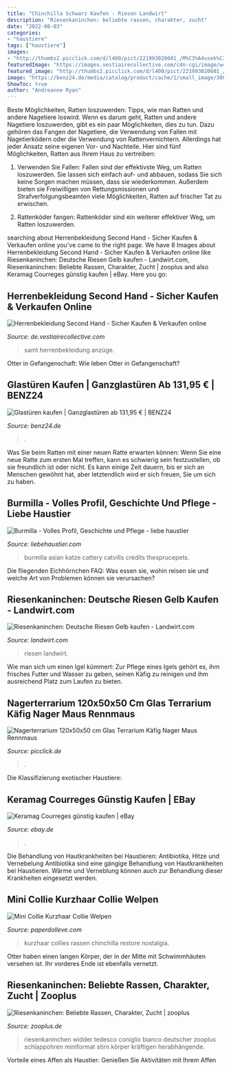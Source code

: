 ```yaml
---
title: "Chinchilla Schwarz Kaufen - Riesen Landwirt"
description: "Riesenkaninchen: beliebte rassen, charakter, zucht"
date: "2022-08-03"
categories:
- "haustiere"
tags: ["haustiere"]
images:
- "http://thumbs2.picclick.com/d/l400/pict/221993020601_/M%C3%A4usek%C3%A4fig-Hamsterk%C3%A4fig-Nagerk%C3%A4fig-BORNEO-XL-gro%C3%9Fe-Klappen-u.jpg"
featuredImage: "https://images.vestiairecollective.com/cdn-cgi/image/w=224,h=224,q=80,f=auto,/produit/schwarz-samt-prada-anzuge-16967007-1_3.jpg"
featured_image: "http://thumbs2.picclick.com/d/l400/pict/221993020601_/M%C3%A4usek%C3%A4fig-Hamsterk%C3%A4fig-Nagerk%C3%A4fig-BORNEO-XL-gro%C3%9Fe-Klappen-u.jpg"
image: "https://benz24.de/media/catalog/product/cache/1/small_image/300x/9df78eab33525d08d6e5fb8d27136e95/s/p/sprinz_weissglas_offen_web_2.jpg"
ShowToc: true
author: "Andreanne Ryan"
---
```



Beste Möglichkeiten, Ratten loszuwerden: Tipps, wie man Ratten und andere Nagetiere loswird.
Wenn es darum geht, Ratten und andere Nagetiere loszuwerden, gibt es ein paar Möglichkeiten, dies zu tun. Dazu gehören das Fangen der Nagetiere, die Verwendung von Fallen mit Nagetierködern oder die Verwendung von Rattenvernichtern. Allerdings hat jeder Ansatz seine eigenen Vor- und Nachteile. Hier sind fünf Möglichkeiten, Ratten aus Ihrem Haus zu vertreiben:
1) Verwenden Sie Fallen: Fallen sind der effektivste Weg, um Ratten loszuwerden. Sie lassen sich einfach auf- und abbauen, sodass Sie sich keine Sorgen machen müssen, dass sie wiederkommen. Außerdem bieten sie Freiwilligen von Rettungsmissionen und Strafverfolgungsbeamten viele Möglichkeiten, Ratten auf frischer Tat zu erwischen.

2) Rattenköder fangen: Rattenköder sind ein weiterer effektiver Weg, um Ratten loszuwerden.

	

		
searching about Herrenbekleidung Second Hand - Sicher Kaufen &amp; Verkaufen online you've came to the right page. We have 8 Images about Herrenbekleidung Second Hand - Sicher Kaufen &amp; Verkaufen online like Riesenkaninchen: Deutsche Riesen Gelb kaufen - Landwirt.com, Riesenkaninchen: Beliebte Rassen, Charakter, Zucht | zooplus and also Keramag Courreges günstig kaufen | eBay. Here you go:
		
    
## Herrenbekleidung Second Hand - Sicher Kaufen &amp; Verkaufen Online

<img loading=lazy src="https://images.vestiairecollective.com/cdn-cgi/image/w=224,h=224,q=80,f=auto,/produit/schwarz-samt-prada-anzuge-16967007-1_3.jpg" onerror="this.onerror=null;this.src='https://tse2.mm.bing.net/th?id=OIP.8FHz01qG36s4LAlRcfirpgHaHa&amp;pid=15.1';" alt="Herrenbekleidung Second Hand - Sicher Kaufen &amp; Verkaufen online">

_Source: de.vestiairecollective.com_

>samt herrenbekleidung anzüge. 

	

Otter in Gefangenschaft: Wie leben Otter in Gefangenschaft?

    
## Glastüren Kaufen | Ganzglastüren Ab 131,95 € | BENZ24

<img loading=lazy src="https://benz24.de/media/catalog/product/cache/1/small_image/300x/9df78eab33525d08d6e5fb8d27136e95/s/p/sprinz_weissglas_offen_web_2.jpg" onerror="this.onerror=null;this.src='https://tse4.mm.bing.net/th?id=OIP.7hyYxTQN4r1-X5SOtRnHsQHaHa&amp;pid=15.1';" alt="Glastüren kaufen | Ganzglastüren ab 131,95 € | BENZ24">

_Source: benz24.de_

>. 

	

Was Sie beim Ratten mit einer neuen Ratte erwarten können: Wenn Sie eine neue Ratte zum ersten Mal treffen, kann es schwierig sein festzustellen, ob sie freundlich ist oder nicht. Es kann einige Zeit dauern, bis er sich an Menschen gewöhnt hat, aber letztendlich wird er sich freuen, Sie um sich zu haben.

    
## Burmilla - Volles Profil, Geschichte Und Pflege - Liebe Haustier

<img loading=lazy src="https://imgs.liebehaustier.com/imgs/jehandmadeGettyImages-495384771-60764dda6125496c9eedd351d4b19747.jpg" onerror="this.onerror=null;this.src='https://tse2.mm.bing.net/th?id=OIP.sBWIawtWZQFh7F2sVKLcfgHaE7&amp;pid=15.1';" alt="Burmilla - Volles Profil, Geschichte und Pflege - liebe haustier">

_Source: liebehaustier.com_

>burmilla asian katze cattery catvills crédits thesprucepets. 

	

Die fliegenden Eichhörnchen FAQ: Was essen sie, wohin reisen sie und welche Art von Problemen können sie verursachen?

    
## Riesenkaninchen: Deutsche Riesen Gelb Kaufen - Landwirt.com

<img loading=lazy src="https://bilder.landwirt.com/0621/5926deeac890946baba0a12a700d9be3.jpg" onerror="this.onerror=null;this.src='https://tse3.mm.bing.net/th?id=OIP.b5nqFI2o04IynbSW6Y8ESAHaFm&amp;pid=15.1';" alt="Riesenkaninchen: Deutsche Riesen Gelb kaufen - Landwirt.com">

_Source: landwirt.com_

>riesen landwirt. 

	

Wie man sich um einen Igel kümmert: Zur Pflege eines Igels gehört es, ihm frisches Futter und Wasser zu geben, seinen Käfig zu reinigen und ihm ausreichend Platz zum Laufen zu bieten.

    
## Nagerterrarium 120x50x50 Cm Glas Terrarium Käfig Nager Maus Rennmaus

<img loading=lazy src="http://thumbs2.picclick.com/d/l400/pict/221993020601_/M%C3%A4usek%C3%A4fig-Hamsterk%C3%A4fig-Nagerk%C3%A4fig-BORNEO-XL-gro%C3%9Fe-Klappen-u.jpg" onerror="this.onerror=null;this.src='https://tse4.mm.bing.net/th?id=OIP.OT4xWa3a023Tzu_6Zna3RQAAAA&amp;pid=15.1';" alt="Nagerterrarium 120x50x50 cm Glas Terrarium Käfig Nager Maus Rennmaus">

_Source: picclick.de_

>. 

	

Die Klassifizierung exotischer Haustiere:

    
## Keramag Courreges Günstig Kaufen | EBay

<img loading=lazy src="https://i.ebayimg.com/thumbs/images/g/zh8AAOSwHX5d54Se/s-l225.jpg" onerror="this.onerror=null;this.src='https://tse2.mm.bing.net/th?id=OIP.8jbc-E5RRQ0ampkY_LkrhwAAAA&amp;pid=15.1';" alt="Keramag Courreges günstig kaufen | eBay">

_Source: ebay.de_

>. 

	

Die Behandlung von Hautkrankheiten bei Haustieren: Antibiotika, Hitze und Vernebelung
Antibiotika sind eine gängige Behandlung von Hautkrankheiten bei Haustieren. Wärme und Verneblung können auch zur Behandlung dieser Krankheiten eingesetzt werden.

    
## Mini Collie Kurzhaar Collie Welpen

<img loading=lazy src="https://i.pinimg.com/originals/a3/84/6b/a3846b06163f4ae53e04f7880731c31c.jpg" onerror="this.onerror=null;this.src='https://tse1.mm.bing.net/th?id=OIP.SCtYSwQhj5zdsAiIrdA13QHaKE&amp;pid=15.1';" alt="Mini Collie Kurzhaar Collie Welpen">

_Source: paperdolleve.com_

>kurzhaar collies rassen chinchilla restore nostalgia. 

	

Otter haben einen langen Körper, der in der Mitte mit Schwimmhäuten versehen ist. Ihr vorderes Ende ist ebenfalls vernetzt.

    
## Riesenkaninchen: Beliebte Rassen, Charakter, Zucht | Zooplus

<img loading=lazy src="https://www.zooplus.de/magazin/wp-content/uploads/2020/07/riesenkaninchen-deutscher-widder-1024x559.jpeg" onerror="this.onerror=null;this.src='https://tse1.mm.bing.net/th?id=OIP.aaRxhv2QTEzZ6YvBlH6hlwHaEC&amp;pid=15.1';" alt="Riesenkaninchen: Beliebte Rassen, Charakter, Zucht | zooplus">

_Source: zooplus.de_

>riesenkaninchen widder tedesco coniglio bianco deutscher zooplus schlappohren miniformat stirn körper kräftigen herabhängende. 

	

Vorteile eines Affen als Haustier: Genießen Sie Aktivitäten mit Ihrem Affen

